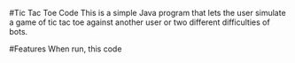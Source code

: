 #Tic Tac Toe Code
This is a simple Java program that lets the user simulate a game of tic tac toe against another user or two different difficulties of bots.

#Features
When run, this code
